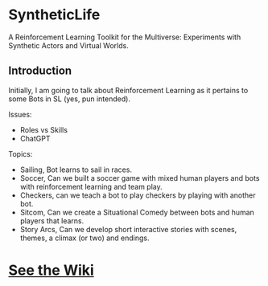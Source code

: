 # SyntheticLife
A Reinforcement Learning Toolkit for the Multiverse: Experiments with Synthetic Actors and Virtual Worlds.

## Introduction
Initially, I am going to talk about Reinforcement Learning as it pertains to some Bots in SL (yes, pun intended).

Issues:
* Roles vs Skills
* ChatGPT

Topics:
* Sailing, Bot learns to sail in races.
* Soccer, Can we built a soccer game with mixed human players and bots with reinforcement learning and team play.
* Checkers, can we teach a bot to play checkers by playing with another bot.
* Sitcom,  Can we create a Situational Comedy between bots and human players that learns.
* Story Arcs, Can we develop short interactive stories with scenes, themes, a climax (or two) and endings.

# [See the Wiki](https://github.com/technorabbit-resident/SyntheticLife/wiki)

